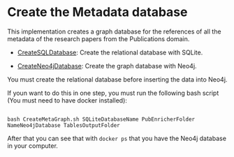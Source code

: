 # Create the Metadata database

This implementation creates a graph database for the references of all the metadata of the research papers from the Publications domain.

- [CreateSQLDatabase](CreateSQLDatabase): Create the relational database with SQLite.

- [CreateNeo4jDatabase](CreateNeo4jDatabase): Create the graph database with Neo4j.

You must create the relational database before inserting the data into Neo4j.

If youn want to do this in one step, you must run the following bash script (You must need to have docker installed):

```

bash CreateMetaGraph.sh SQLiteDatabaseName PubEnricherFolder NameNeo4jDatabase TablesOutputFolder

```

After that you can see that with ``` docker ps ``` that you have the Neo4j database in your computer.
